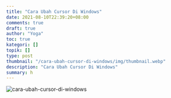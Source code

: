 ```yaml
---
title: "Cara Ubah Cursor Di Windows"
date: 2021-08-10T22:39:20+08:00
comments: true
draft: true
author: "Yoga"
toc: true
kategori: []
topik: []
type: post
thumbnail: "/cara-ubah-cursor-di-windows/img/thumbnail.webp"
description: "Cara Ubah Cursor Di Windows"
summary: h
---
```


![cara-ubah-cursor-di-windows](/cara-ubah-cursor-di-windows/img/thumbnail.webp)
